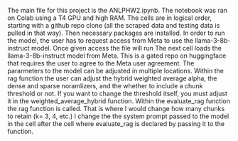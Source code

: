 The main file for this project is the ANLPHW2.ipynb. The notebook was ran on Colab using a T4 GPU and high RAM.
The cells are in logical order, starting with a github repo clone (all the scraped data and testing data is pulled in that way). Then necessary packages are installed.
In order to run the model, the user has to request access from Meta to use the llama-3-8b-instruct model. Once given access the file will run
The next cell loads the llama-3-8b-instruct model from Meta. This is a gated repo on huggingface that requires the user to agree to the Meta user agreement.
The pararmeters to the model can be adjusted in multiple locations. 
Within the rag function the user can adjust the hybrid weighted average alpha, the dense and sparse noramlizers, and the whether to include a chunk threshold or not. 
If you want to change the threshold itself, you must adjust it in the weighted_average_hybrid function.
Within the evaluate_rag function the rag function is called. That is where I would change how many chunks to retain (k= 3, 4, etc.)
I change the the system prompt passed to the model in the cell after the cell where evaluate_rag is declared by passing it to the function.
